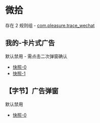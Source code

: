 # 微拾

存在 2 规则组 - [com.pleasure.trace_wechat](/src/apps/com.pleasure.trace_wechat.ts)

## 我的-卡片式广告

默认禁用 - 需点击二次弹窗确认

- [快照-0](https://i.gkd.li/i/13479466)
- [快照-1](https://i.gkd.li/i/13479469)

## 【字节】广告弹窗

默认禁用

- [快照-0](https://i.gkd.li/i/13479468)
